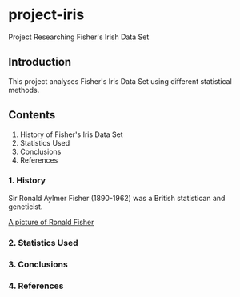 # project-iris
Project Researching Fisher's Irish Data Set

## Introduction
This project analyses Fisher's Iris Data Set using different statistical methods.

## Contents
1. History of Fisher's Iris Data Set
2. Statistics Used
3. Conclusions
4. References

### 1. History
Sir Ronald Aylmer Fisher (1890-1962) was a British statistican and geneticist.

[A picture of Ronald Fisher](fisher.jpeg)

### 2. Statistics Used


### 3. Conclusions


### 4. References


